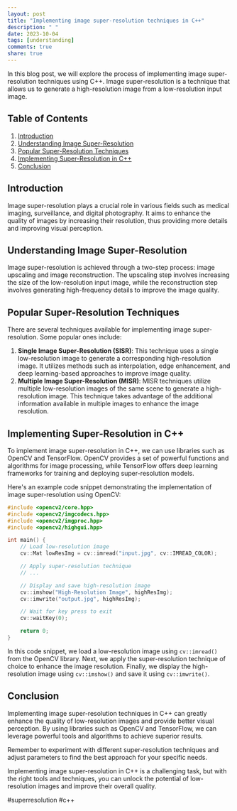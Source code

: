 ```yaml
---
layout: post
title: "Implementing image super-resolution techniques in C++"
description: " "
date: 2023-10-04
tags: [understanding]
comments: true
share: true
---
```


In this blog post, we will explore the process of implementing image super-resolution techniques using C++. Image super-resolution is a technique that allows us to generate a high-resolution image from a low-resolution input image.

## Table of Contents

1. [Introduction](#introduction)
2. [Understanding Image Super-Resolution](#understanding-image-super-resolution)
3. [Popular Super-Resolution Techniques](#popular-super-resolution-techniques)
4. [Implementing Super-Resolution in C++](#implementing-super-resolution-in-c++)
5. [Conclusion](#conclusion)

## Introduction

Image super-resolution plays a crucial role in various fields such as medical imaging, surveillance, and digital photography. It aims to enhance the quality of images by increasing their resolution, thus providing more details and improving visual perception.

## Understanding Image Super-Resolution

Image super-resolution is achieved through a two-step process: image upscaling and image reconstruction. The upscaling step involves increasing the size of the low-resolution input image, while the reconstruction step involves generating high-frequency details to improve the image quality.

## Popular Super-Resolution Techniques

There are several techniques available for implementing image super-resolution. Some popular ones include:

1. **Single Image Super-Resolution (SISR)**: This technique uses a single low-resolution image to generate a corresponding high-resolution image. It utilizes methods such as interpolation, edge enhancement, and deep learning-based approaches to improve image quality.
2. **Multiple Image Super-Resolution (MISR)**: MISR techniques utilize multiple low-resolution images of the same scene to generate a high-resolution image. This technique takes advantage of the additional information available in multiple images to enhance the image resolution.

## Implementing Super-Resolution in C++

To implement image super-resolution in C++, we can use libraries such as OpenCV and TensorFlow. OpenCV provides a set of powerful functions and algorithms for image processing, while TensorFlow offers deep learning frameworks for training and deploying super-resolution models.

Here's an example code snippet demonstrating the implementation of image super-resolution using OpenCV:

```cpp
#include <opencv2/core.hpp>
#include <opencv2/imgcodecs.hpp>
#include <opencv2/imgproc.hpp>
#include <opencv2/highgui.hpp>

int main() {
    // Load low-resolution image
    cv::Mat lowResImg = cv::imread("input.jpg", cv::IMREAD_COLOR);

    // Apply super-resolution technique
    // ...

    // Display and save high-resolution image
    cv::imshow("High-Resolution Image", highResImg);
    cv::imwrite("output.jpg", highResImg);

    // Wait for key press to exit
    cv::waitKey(0);

    return 0;
}
```

In this code snippet, we load a low-resolution image using `cv::imread()` from the OpenCV library. Next, we apply the super-resolution technique of choice to enhance the image resolution. Finally, we display the high-resolution image using `cv::imshow()` and save it using `cv::imwrite()`.

## Conclusion

Implementing image super-resolution techniques in C++ can greatly enhance the quality of low-resolution images and provide better visual perception. By using libraries such as OpenCV and TensorFlow, we can leverage powerful tools and algorithms to achieve superior results.

Remember to experiment with different super-resolution techniques and adjust parameters to find the best approach for your specific needs.

Implementing image super-resolution in C++ is a challenging task, but with the right tools and techniques, you can unlock the potential of low-resolution images and improve their overall quality.

#superresolution #c++